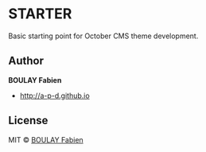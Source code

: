 # STARTER

Basic starting point for October CMS theme development.

## Author

**BOULAY Fabien**

- <http://a-p-d.github.io>

## License

MIT © [BOULAY Fabien](http://a-p-d.github.io)